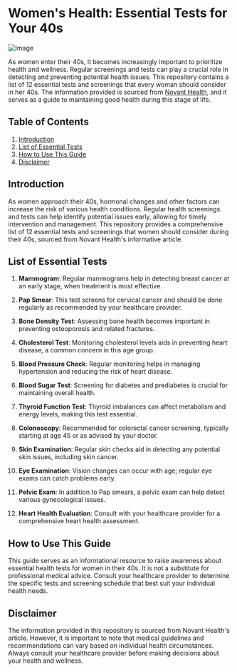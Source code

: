 # Women's Health: Essential Tests for Your 40s

![Image](https://s3.amazonaws.com/cms.ipressroom.com/338/files/20190/5c338cca2cfac214e3b44fe8_test40s/test40s_hero.jpg)

As women enter their 40s, it becomes increasingly important to prioritize health and wellness. Regular screenings and tests can play a crucial role in detecting and preventing potential health issues. This repository contains a list of 12 essential tests and screenings that every woman should consider in her 40s. The information provided is sourced from [Novant Health](https://www.novanthealth.org/healthy-headlines/want-to-stay-healthy-in-your-40s), and it serves as a guide to maintaining good health during this stage of life.

## Table of Contents

1. [Introduction](#introduction)
2. [List of Essential Tests](#list-of-essential-tests)
3. [How to Use This Guide](#how-to-use-this-guide)
4. [Disclaimer](#disclaimer)

## Introduction

As women approach their 40s, hormonal changes and other factors can increase the risk of various health conditions. Regular health screenings and tests can help identify potential issues early, allowing for timely intervention and management. This repository provides a comprehensive list of 12 essential tests and screenings that women should consider during their 40s, sourced from Novant Health's informative article.

## List of Essential Tests

1. **Mammogram**: Regular mammograms help in detecting breast cancer at an early stage, when treatment is most effective.

2. **Pap Smear**: This test screens for cervical cancer and should be done regularly as recommended by your healthcare provider.

3. **Bone Density Test**: Assessing bone health becomes important in preventing osteoporosis and related fractures.

4. **Cholesterol Test**: Monitoring cholesterol levels aids in preventing heart disease, a common concern in this age group.

5. **Blood Pressure Check**: Regular monitoring helps in managing hypertension and reducing the risk of heart disease.

6. **Blood Sugar Test**: Screening for diabetes and prediabetes is crucial for maintaining overall health.

7. **Thyroid Function Test**: Thyroid imbalances can affect metabolism and energy levels, making this test essential.

8. **Colonoscopy**: Recommended for colorectal cancer screening, typically starting at age 45 or as advised by your doctor.

9. **Skin Examination**: Regular skin checks aid in detecting any potential skin issues, including skin cancer.

10. **Eye Examination**: Vision changes can occur with age; regular eye exams can catch problems early.

11. **Pelvic Exam**: In addition to Pap smears, a pelvic exam can help detect various gynecological issues.

12. **Heart Health Evaluation**: Consult with your healthcare provider for a comprehensive heart health assessment.

## How to Use This Guide

This guide serves as an informational resource to raise awareness about essential health tests for women in their 40s. It is not a substitute for professional medical advice. Consult your healthcare provider to determine the specific tests and screening schedule that best suit your individual health needs.

## Disclaimer

The information provided in this repository is sourced from Novant Health's article. However, it is important to note that medical guidelines and recommendations can vary based on individual health circumstances. Always consult your healthcare provider before making decisions about your health and wellness.


